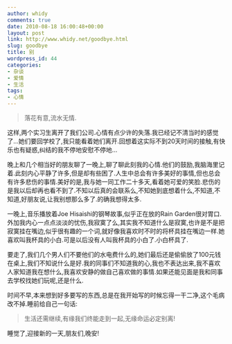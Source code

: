```yaml
---
author: whidy
comments: true
date: 2010-08-18 16:00:48+00:00
layout: post
link: http://www.whidy.net/goodbye.html
slug: goodbye
title: 别
wordpress_id: 44
categories:
- 杂谈
- 爱情
- 生活
tags:
- 心情
---
```


<blockquote>落花有意,流水无情.</blockquote>


这样,两个实习生离开了我们公司.心情有点少许的失落.我已经记不清当时的感觉了...她们要回学校了,我只能看着她们离开.回想着这实际不到20天时间的接触,有快乐也有疑惑,纠结的我不停地安慰不停地...

晚上和几个相当好的朋友聊了一晚上,聊了聊此刻我的心情.他们的鼓励,我脑海里记着.此刻内心平静了许多,但是却有些困了.人生中总会有许多美好的事情,但也总会有许多悲伤的事情.美好的是,我与她一同工作二十多天,看着她可爱的笑脸.悲伤的是我以后却再也看不到了.不知以后真的会联系么,不知她到底想着什么,不知道,不知道,好朋友说,让我别想那么多了.的确我想得太多.

一晚上,音乐播放着Joe Hisaishi的钢琴故事,似乎正在放的Rain Garden很对胃口.外加我内心一点点淡淡的忧伤,我寂寞了么,其实我不知道什么是寂寞,也许是不是把寂寞挂在嘴边,似乎很有趣的一个词,就好像我喜欢时不时的将杯具挂在嘴边一样.她喜欢叫我杯具的小白.可是以后没有人叫我杯具的小白了.小白杯具了.

要走了,我们几个男人们不要他们的水电费什么的,她们最后还是偷偷放了100元钱在桌上,我们不知说什么是好.我的同事们不知道我的心,我也不表达出来,我不喜欢人家知道我在想什么,我喜欢安静的做自己喜欢做的事情.如果还能见面是我和同事去学校找她们玩呢,还是什么.

时间不早,本来想到好多要写的东西,总是在我开始写的时候忘得一干二净,这个毛病改不掉.睡前给自己一句话:


<blockquote>生活还需继续,有缘我们终能走到一起,无缘命运必定别离!</blockquote>


睡觉了,迎接新的一天,朋友们,晚安!

